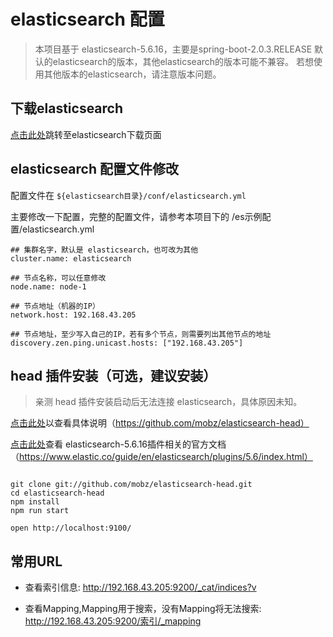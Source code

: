 # elasticsearch 配置

>本项目基于 elasticsearch-5.6.16，主要是spring-boot-2.0.3.RELEASE 默认的elasticsearch的版本，其他elasticsearch的版本可能不兼容。
 若想使用其他版本的elasticsearch，请注意版本问题。

## 下载elasticsearch

 [点击此处](https://www.elastic.co/cn/downloads/past-releases#elasticsearch)跳转至elasticsearch下载页面
 
##  elasticsearch 配置文件修改

配置文件在 `${elasticsearch目录}/conf/elasticsearch.yml`

主要修改一下配置，完整的配置文件，请参考本项目下的 /es示例配置/elasticsearch.yml

```
## 集群名字，默认是 elasticsearch，也可改为其他
cluster.name: elasticsearch

## 节点名称，可以任意修改
node.name: node-1

## 节点地址（机器的IP）
network.host: 192.168.43.205

## 节点地址，至少写入自己的IP，若有多个节点，则需要列出其他节点的地址
discovery.zen.ping.unicast.hosts: ["192.168.43.205"]

```

## head 插件安装（可选，建议安装）

> 亲测 head 插件安装启动后无法连接 elasticsearch，具体原因未知。

[点击此处](https://github.com/mobz/elasticsearch-head)以查看具体说明（https://github.com/mobz/elasticsearch-head）

[点击此处](https://www.elastic.co/guide/en/elasticsearch/plugins/5.6/index.html)查看 elasticsearch-5.6.16插件相关的官方文档（https://www.elastic.co/guide/en/elasticsearch/plugins/5.6/index.html）

```

git clone git://github.com/mobz/elasticsearch-head.git
cd elasticsearch-head
npm install
npm run start

open http://localhost:9100/
```

## 常用URL

 - 查看索引信息:     http://192.168.43.205:9200/_cat/indices?v
 
 - 查看Mapping,Mapping用于搜索，没有Mapping将无法搜索: http://192.168.43.205:9200/索引/_mapping

